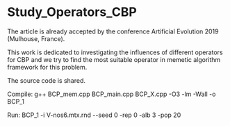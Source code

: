# Study_Operators_CBP

The article is already accepted by the conference Artificial Evolution 2019 (Mulhouse, France).

This work is dedicated to investigating the influences of different operators for CBP and we try to find the most suitable operator in memetic algorithm framework for this problem.


The source code is shared.

Compile: 
g++ BCP_mem.cpp BCP_main.cpp BCP_X.cpp -O3 -lm -Wall -o BCP_1

Run:
BCP_1 -i V-nos6.mtx.rnd --seed 0 -rep 0 -alb 3 -pop 20
